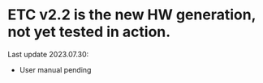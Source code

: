 # ETC v2.2 is the new HW generation, not yet tested in action. 

Last update 2023.07.30:
- User manual pending
